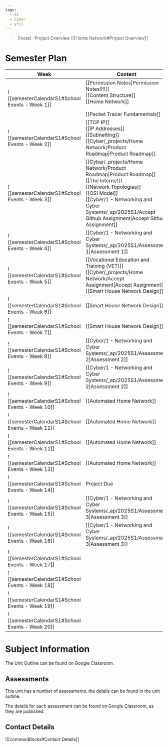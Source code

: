 ```yaml
---
tags:
  - S1
  - Cyber
  - yr11
---
```

> [!note]- Project Overview
> ![[Home Network#Project Overview]]


# Semester Plan


| Week                                            | Content                                                                                                                                                                                                                                      | Submissions                                                                                     |
| ----------------------------------------------- | -------------------------------------------------------------------------------------------------------------------------------------------------------------------------------------------------------------------------------------------- | ----------------------------------------------------------------------------------------------- |
| ![[semesterCalendarS1#School Events - Week 1]]  | [[Permission Notes\|Permission Notes!!!!]]<br>[[Content Structure]]<br>[[Home Network]]<br><br>[[Packet Tracer Fundamentals]]                                                                                                                |                                                                                                 |
| ![[semesterCalendarS1#School Events - Week 2]]  | [[TCP IP]]<br>[[IP Addresses]]<br>[[Subnetting]]<br>[[Cyber/_projects/Home Network/Product Roadmap\|Product Roadmap]]                                                                                                                        |                                                                                                 |
| ![[semesterCalendarS1#School Events - Week 3]]  | [[Cyber/_projects/Home Network/Product Roadmap\|Product Roadmap]]<br>[[The Internet]]<br>[[Network Topologies]]<br>[[OSI Model]]<br>[[Cyber/1 - Networking and Cyber Systems/_ap/2025S1/Accept Github Assignment\|Accept Github Assignment]] |                                                                                                 |
| ![[semesterCalendarS1#School Events - Week 4]]  | [[Cyber/1 - Networking and Cyber Systems/_ap/2025S1/Assessment 1\|Assessment 1]]                                                                                                                                                             | [[Cyber/1 - Networking and Cyber Systems/_ap/2025S1/Assessment 1\|Assessment 1 Due]]            |
| ![[semesterCalendarS1#School Events - Week 5]]  | [[Vocational Education and Training (VET)]]<br>[[Cyber/_projects/Home Network/Accept Assignment\|Accept Assignment]]<br>[[Smart House Network Design]]                                                                                       | ICTICT214 - Google classroom                                                                    |
| ![[semesterCalendarS1#School Events - Week 6]]  | [[Smart House Network Design]]                                                                                                                                                                                                               |                                                                                                 |
| ![[semesterCalendarS1#School Events - Week 7]]  | [[Smart House Network Design]]                                                                                                                                                                                                               |                                                                                                 |
| ![[semesterCalendarS1#School Events - Week 8]]  | [[Cyber/1 - Networking and Cyber Systems/_ap/2025S1/Assessment 2\|Assessment 2]]                                                                                                                                                             |                                                                                                 |
| ![[semesterCalendarS1#School Events - Week 9]]  | [[Cyber/1 - Networking and Cyber Systems/_ap/2025S1/Assessment 2\|Assessment 2]]                                                                                                                                                             | [[Cyber/1 - Networking and Cyber Systems/_ap/2025S1/Assessment 2\|Assessment 2 Due Friday]]     |
| ![[semesterCalendarS1#School Events - Week 10]] | [[Automated Home Network]]                                                                                                                                                                                                                   |                                                                                                 |
| ![[semesterCalendarS1#School Events - Week 11]] | [[Automated Home Network]]                                                                                                                                                                                                                   |                                                                                                 |
| ![[semesterCalendarS1#School Events - Week 12]] | [[Automated Home Network]]                                                                                                                                                                                                                   |                                                                                                 |
| ![[semesterCalendarS1#School Events - Week 13]] | [[Automated Home Network]]                                                                                                                                                                                                                   |                                                                                                 |
| ![[semesterCalendarS1#School Events - Week 14]] | Project Due                                                                                                                                                                                                                                  |                                                                                                 |
| ![[semesterCalendarS1#School Events - Week 15]] | [[Cyber/1 - Networking and Cyber Systems/_ap/2025S1/Assessment 3\|Assessment 3]]                                                                                                                                                             |                                                                                                 |
| ![[semesterCalendarS1#School Events - Week 16]] | [[Cyber/1 - Networking and Cyber Systems/_ap/2025S1/Assessment 3\|Assessment 3]]                                                                                                                                                             | **Friday** [[Cyber/1 - Networking and Cyber Systems/_ap/2025S1/Assessment 3\|Assessment 3 Due]] |
| ![[semesterCalendarS1#School Events - Week 17]] |                                                                                                                                                                                                                                              |                                                                                                 |
| ![[semesterCalendarS1#School Events - Week 18]] |                                                                                                                                                                                                                                              |                                                                                                 |
| ![[semesterCalendarS1#School Events - Week 19]] |                                                                                                                                                                                                                                              |                                                                                                 |
| ![[semesterCalendarS1#School Events - Week 20]] |                                                                                                                                                                                                                                              |                                                                                                 |

# Subject Information

The Unit Outline can be found on Google Classroom.

## Assessments

This unit has a number of assessments, the details can be found in the unit outline.

The details for each assessment can be found on Google Classroom, as they are published.

## Contact Details

![[commonBlocks#Contact Details]]
